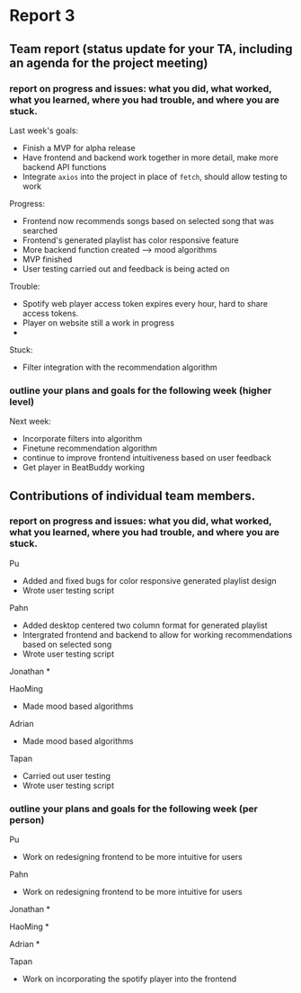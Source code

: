# Report 3

## Team report (status update for your TA, including an agenda for the project meeting)

### report on progress and issues: what you did, what worked, what you learned, where you had trouble, and where you are stuck.

Last week's goals:
 * Finish a MVP for alpha release
 * Have frontend and backend work together in more detail, make more backend API functions
 * Integrate `axios` into the project in place of `fetch`, should allow testing to work

Progress:
 * Frontend now recommends songs based on selected song that was searched
 * Frontend's generated playlist has color responsive feature
 * More backend function created --> mood algorithms 
 * MVP finished
 * User testing carried out and feedback is being acted on

Trouble:
 * Spotify web player access token expires every hour, hard to share access tokens.
 * Player on website still a work in progress
 *

Stuck:
 * Filter integration with the recommendation algorithm

### outline your plans and goals for the following week (higher level)

Next week:
 * Incorporate filters into algorithm
 * Finetune recommendation algorithm
 * continue to improve frontend intuitiveness based on user feedback
 * Get player in BeatBuddy working

## Contributions of individual team members.

### report on progress and issues: what you did, what worked, what you learned, where you had trouble, and where you are stuck.

Pu
 * Added and fixed bugs for color responsive generated playlist design
 * Wrote user testing script


Pahn
 * Added desktop centered two column format for generated playlist
 * Intergrated frontend and backend to allow for working recommendations based on selected song
 * Wrote user testing script

Jonathan
 * 

HaoMing
 * Made mood based algorithms

Adrian
 * Made mood based algorithms

Tapan
 * Carried out user testing
 * Wrote user testing script

### outline your plans and goals for the following week (per person)

Pu
 * Work on redesigning frontend to be more intuitive for users

Pahn
 * Work on redesigning frontend to be more intuitive for users

Jonathan
 * 

HaoMing
 * 

Adrian
 * 

Tapan
 * Work on incorporating the spotify player into the frontend